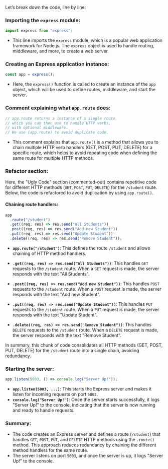 Let’s break down the code, line by line:

### Importing the `express` module:

```javascript
import express from "express";
```

- This line imports the `express` module, which is a popular web application framework for Node.js. The `express` object is used to handle routing, middleware, and more, to create a web server.

### Creating an Express application instance:

```javascript
const app = express();
```

- Here, the `express()` function is called to create an instance of the `app` object, which will be used to define routes, middleware, and start the server.

### Comment explaining what `app.route` does:

```javascript
// app.route returns a instance of a single route,
// which you can then use to handle HTTP verbs,
// with optional middleware.
// We use (app.route) to avoid duplicate code.
```

- This comment explains that `app.route()` is a method that allows you to chain multiple HTTP verb handlers (GET, POST, PUT, DELETE) for a specific route, which helps to avoid repeating code when defining the same route for multiple HTTP methods.

### Refactor section:

Here, the "Ugly Code" section (commented-out) contains repetitive code for different HTTP methods (`GET`, `POST`, `PUT`, `DELETE`) for the `/student` route. Below, the code is refactored to avoid duplication by using `app.route()`.

#### Chaining route handlers:

```javascript
app
  .route("/student")
  .get((req, res) => res.send("All Students"))
  .post((req, res) => res.send("Add new Student"))
  .put((req, res) => res.send("Update Student"))
  .delete((req, res) => res.send("Remove Student"));
```

- **`app.route("/student")`**: This defines the route `/student` and allows chaining of HTTP method handlers.
- **`.get((req, res) => res.send("All Students"))`**: This handles `GET` requests to the `/student` route. When a `GET` request is made, the server responds with the text "All Students".

- **`.post((req, res) => res.send("Add new Student"))`**: This handles `POST` requests to the `/student` route. When a `POST` request is made, the server responds with the text "Add new Student".

- **`.put((req, res) => res.send("Update Student"))`**: This handles `PUT` requests to the `/student` route. When a `PUT` request is made, the server responds with the text "Update Student".

- **`.delete((req, res) => res.send("Remove Student"))`**: This handles `DELETE` requests to the `/student` route. When a `DELETE` request is made, the server responds with the text "Remove Student".

In summary, this chunk of code consolidates all HTTP methods (GET, POST, PUT, DELETE) for the `/student` route into a single chain, avoiding redundancy.

### Starting the server:

```javascript
app.listen(5003, () => console.log("Server Up!"));
```

- **`app.listen(5003, ...)`**: This starts the Express server and makes it listen for incoming requests on port `5003`.
- **`console.log("Server Up!")`**: Once the server starts successfully, it logs "Server Up!" to the console, indicating that the server is now running and ready to handle requests.

### Summary:

- The code creates an Express server and defines a route (`/student`) that handles `GET`, `POST`, `PUT`, and `DELETE` HTTP methods using the `.route()` method. This approach reduces redundancy by chaining the different method handlers for the same route.
- The server listens on port `5003`, and once the server is up, it logs "Server Up!" to the console.
